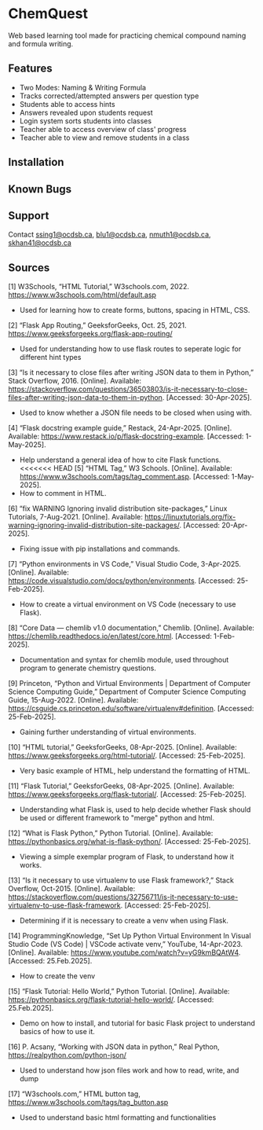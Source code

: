 # ChemQuest
Web based learning tool made for practicing chemical compound naming and formula writing.

## Features
- Two Modes: Naming & Writing Formula
- Tracks corrected/attempted answers per question type
- Students able to access hints
- Answers revealed upon students request
- Login system sorts students into classes
- Teacher able to access overview of class' progress
- Teacher able to view and remove students in a class

## Installation

## Known Bugs

## Support
Contact ssing1@ocdsb.ca, blu1@ocdsb.ca, nmuth1@ocdsb.ca, skhan41@ocdsb.ca


## Sources
[1] W3Schools, “HTML Tutorial,” W3schools.com, 2022. https://www.w3schools.com/html/default.asp
- Used for learning how to create forms, buttons, spacing in HTML, CSS.

‌[2] “Flask App Routing,” GeeksforGeeks, Oct. 25, 2021. https://www.geeksforgeeks.org/flask-app-routing/
- Used for understanding how to use flask routes to seperate logic for different hint types

[3] “Is it necessary to close files after writing JSON data to them in Python,” Stack Overflow, 2016. [Online]. Available: https://stackoverflow.com/questions/36503803/is-it-necessary-to-close-files-after-writing-json-data-to-them-in-python. [Accessed: 30-Apr-2025].
- Used to know whether a JSON file needs to be closed when using with.

[4] “Flask docstring example guide,” Restack, 24-Apr-2025. [Online]. Available: https://www.restack.io/p/flask-docstring-example. [Accessed: 1-May-2025].
- Help understand a general idea of how to cite Flask functions.
‌
<<<<<<< HEAD
[5] “HTML  Tag,” W3 Schools. [Online]. Available: https://www.w3schools.com/tags/tag_comment.asp. [Accessed: 1-May-2025].
- How to comment in HTML.

[6] “fix WARNING Ignoring invalid distribution site-packages,” Linux Tutorials, 7-Aug-2021. [Online]. Available: https://linuxtutorials.org/fix-warning-ignoring-invalid-distribution-site-packages/. [Accessed: 20-Apr-2025].
- Fixing issue with pip installations and commands.

[7] “Python environments in VS Code,” Visual Studio Code, 3-Apr-2025. [Online]. Available: https://code.visualstudio.com/docs/python/environments. [Accessed: 25-Feb-2025].
- How to create a virtual environment on VS Code (necessary to use Flask).

[8] “Core Data — chemlib v1.0 documentation,” Chemlib. [Online]. Available: https://chemlib.readthedocs.io/en/latest/core.html. [Accessed: 1-Feb-2025].
- Documentation and syntax for chemlib module, used throughout program to generate chemistry questions.

[9] Princeton, “Python and Virtual Environments | Department of Computer Science Computing Guide,” Department of Computer Science Computing Guide, 15-Aug-2022. [Online]. Available: https://csguide.cs.princeton.edu/software/virtualenv#definition. [Accessed: 25-Feb-2025].
- Gaining further understanding of virtual environments.

[10] “HTML tutorial,” GeeksforGeeks, 08-Apr-2025. [Online]. Available: https://www.geeksforgeeks.org/html-tutorial/. [Accessed: 25-Feb-2025].
- Very basic example of HTML, help understand the formatting of HTML.

[11] “Flask Tutorial,” GeeksforGeeks, 08-Apr-2025. [Online]. Available: https://www.geeksforgeeks.org/flask-tutorial/. [Accessed: 25-Feb-2025].
- Understanding what Flask is, used to help decide whether Flask should be used or different framework to "merge" python and html.

[12] “What is Flask Python,” Python Tutorial. [Online]. Available: https://pythonbasics.org/what-is-flask-python/. [Accessed: 25-Feb-2025].
- Viewing a simple exemplar program of Flask, to understand how it works.

[13] “Is it necessary to use virtualenv to use Flask framework?,” Stack Overflow, Oct-2015. [Online]. Available: https://stackoverflow.com/questions/32756711/is-it-necessary-to-use-virtualenv-to-use-flask-framework. [Accessed: 25-Feb-2025].
- Determining if it is necessary to create a venv when using Flask. 

[14] ProgrammingKnowledge, “Set Up Python Virtual Environment In Visual Studio Code (VS Code) | VSCode activate venv,” YouTube, 14-Apr-2023. [Online]. Available: https://www.youtube.com/watch?v=yG9kmBQAtW4. [Accessed: 25.Feb.2025]. 
- How to create the venv

[15] “Flask Tutorial: Hello World,” Python Tutorial. [Online]. Available: https://pythonbasics.org/flask-tutorial-hello-world/. [Accessed: 25.Feb.2025].
- Demo on how to install, and tutorial for basic Flask project to understand basics of how to use it. 

[16] P. Acsany, “Working with JSON data in python,” Real Python, https://realpython.com/python-json/ 
- Used to understand how json files work and how to read, write, and dump

[17] “W3schools.com,” HTML button tag, https://www.w3schools.com/tags/tag_button.asp 
- Used to understand basic html formatting and functionalities

